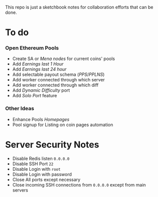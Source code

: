This repo is just a sketchbook notes for collaboration efforts that can be done.


# To do
### Open Ethereum Pools
- Create SA or *Mena nodes* for current coins' pools
- Add *Earnings last 1 Hour*
- Add *Earnings last 24 hour*
- Add selectable payout schema (*PPS*/*PPLNS*)
- Add worker connected through which server
- Add worker connected through which diff
- Add *Dynamic Difficulty* port
- Add *Solo Port* feature



### Other Ideas
- Enhance Pools *Homepages*
- Pool signup for Listing on coin pages automation


# Server Security Notes
- Disable Redis listen `0.0.0.0`
- Disable SSH Port `22`
- Disable Login with `root`
- Disable Login with password
- Close All ports except necessary
- Close incoming SSH connections from `0.0.0.0` except from main servers
